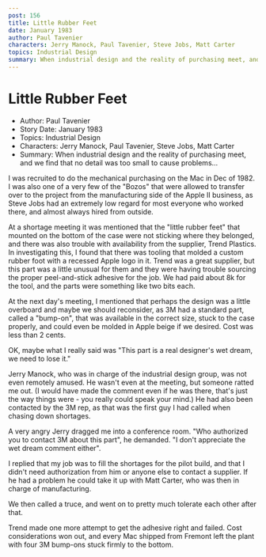 ```yaml
---
post: 156
title: Little Rubber Feet
date: January 1983
author: Paul Tavenier
characters: Jerry Manock, Paul Tavenier, Steve Jobs, Matt Carter
topics: Industrial Design
summary: When industrial design and the reality of purchasing meet, and we find that no detail was too small to cause problems...
---
```


# Little Rubber Feet
* Author: Paul Tavenier
* Story Date: January 1983
* Topics: Industrial Design
* Characters: Jerry Manock, Paul Tavenier, Steve Jobs, Matt Carter
* Summary: When industrial design and the reality of purchasing meet, and we find that no detail was too small to cause problems...

I was recruited to do the mechanical purchasing on the Mac in Dec of 1982.  I was also one of a very few of the "Bozos" that were allowed to transfer over to the project from the manufacturing side of the Apple II business, as Steve Jobs had an extremely low regard for most everyone who worked there, and almost always hired from outside.

At a shortage meeting it was mentioned that the "little rubber feet" that mounted on the bottom of the case were not sticking where they belonged, and there was also trouble with availability from the supplier, Trend Plastics. In investigating this, I found that there was tooling that molded a custom rubber foot with a recessed Apple logo in it. Trend was a great supplier, but this part was a little unusual for them and they were having trouble sourcing the proper peel-and-stick adhesive for the job. We had paid about 8k for the tool, and the parts were something like two bits each.

At the next day's meeting, I mentioned that perhaps the design was a little overboard and maybe we should reconsider, as 3M had a standard part, called a "bump-on", that was available in the correct size, stuck to the case properly, and could even be molded in Apple beige if we desired. Cost was less than 2 cents.

OK, maybe what I really said was "This part is a real designer's wet dream, we need to lose it."

Jerry Manock, who was in charge of the industrial design group, was not even remotely amused. He wasn't even at the meeting, but someone ratted me out. (I would have made the comment even if he was there, that's just the way things were - you really could speak your mind.)  He had also been contacted by the 3M rep, as that was the first guy I had called when chasing down shortages.

A very angry Jerry dragged me into a conference room. "Who authorized you to contact 3M about this part", he demanded. "I don't appreciate the wet dream comment either".

I replied that my job was to fill the shortages for the pilot build, and that I didn't need authorization from him or anyone else to contact a supplier. If he had a problem he could take it up with Matt Carter, who was then in charge of manufacturing.

We then called a truce, and went on to pretty much tolerate each other after that.
 
Trend made one more attempt to get the adhesive right and failed. Cost considerations won out, and every Mac shipped from Fremont left the plant with four 3M bump-ons stuck firmly to the bottom.
